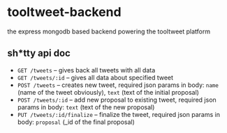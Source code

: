 # tooltweet-backend

the express mongodb based backend powering the tooltweet platform

## sh\*tty api doc

- `GET /tweets` – gives back all tweets with all data
- `GET /tweets/:id` – gives all data about specified tweet
- `POST /tweets` – creates new tweet, required json params in body: `name` (name of the tweet obviously), `text` (text of the initial proposal)
- `POST /tweets/:id` – add new proposal to existing tweet, required json params in body: `text` (text of the new proposal)
- `PUT /tweets/:id/finalize` – finalize the tweet, required json params in body: `proposal` (\_id of the final proposal)
